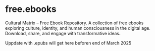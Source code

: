 # free.ebooks
Cultural Matrix – Free Ebook Repository.    A collection of free ebooks exploring culture, identity, and human consciousness in the digital age. Download, share, and engage with transformative ideas.

Uppdate with .epubs will get here beforen end of March 2025
